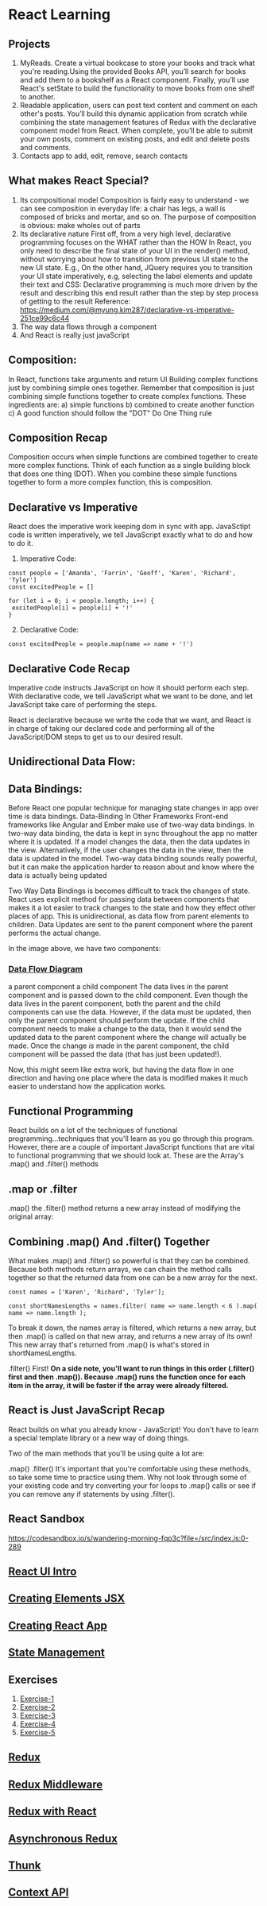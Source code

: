 # React Learning 

## Projects

1) MyReads. Create a virtual bookcase to store your books and track what you're reading.Using the provided Books API, you’ll search for books and add them to a bookshelf as a React component. Finally, you’ll use React's setState to build the functionality to move books from one shelf to another.
2) Readable application, users can post text content and comment on each other's posts. You’ll build this dynamic application from scratch while combining the state management features of Redux with the declarative component model from React. When complete, you’ll be able to submit your own posts, comment on existing posts, and edit and delete posts and comments.
3) Contacts app to add, edit, remove, search contacts


## What makes React Special?
1) Its compositional model 
    Composition is fairly easy to understand - we can see composition in everyday life: a chair has legs, a wall is composed of bricks and mortar, and so on. The purpose of composition is obvious: make wholes out of parts
2) Its declarative nature
    First off, from a very high level, declarative programming focuses on the WHAT rather than the HOW
    In React, you only need to describe the final state of your UI in the render() method, without worrying about how to transition from previous UI state to the new UI state. E.g.,
    On the other hand, JQuery requires you to transition your UI state imperatively, e.g, selecting the label elements and update their text and CSS:
    Declarative programming is much more driven by the result and describing this end result rather than the step by step process of getting to the result
    Reference: https://medium.com/@myung.kim287/declarative-vs-imperative-251ce99c6c44
3) The way data flows through a component
4) And React is really just javaScript 

## Composition:
In React, functions take arguments and return UI 
Building complex functions just by combining simple ones together. Remember that composition is just combining simple functions together to create complex functions. These ingredients are:
a) simple functions
b) combined to create another function
c) A good function should follow the "DOT" Do One Thing rule

## Composition Recap
Composition occurs when simple functions are combined together to create more complex functions. Think of each function as a single building block that does one thing (DOT). When you combine these simple functions together to form a more complex function, this is composition.

## Declarative vs Imperative 
React does the imperative work keeping dom in sync with app. 
JavaSctipt code is written imperatively, we tell JavaScript exactly what to do and how to do it.
1) Imperative Code:
```
const people = ['Amanda', 'Farrin', 'Geoff', 'Karen', 'Richard', 'Tyler']
const excitedPeople = []

for (let i = 0; i < people.length; i++) {
 excitedPeople[i] = people[i] + '!'
}
```
2) Declarative Code:
```
const excitedPeople = people.map(name => name + '!')
```

## Declarative Code Recap
Imperative code instructs JavaScript on how it should perform each step. With declarative code, we tell JavaScript what we want to be done, and let JavaScript take care of performing the steps.

React is declarative because we write the code that we want, and React is in charge of taking our declared code and performing all of the JavaScript/DOM steps to get us to our desired result.


## Unidirectional Data Flow:
## Data Bindings:
Before React one popular technique for managing state changes in app over time is data bindings.
Data-Binding In Other Frameworks
Front-end frameworks like Angular and Ember make use of two-way data bindings. In two-way data binding, the data is kept in sync throughout the app no matter where it is updated. If a model changes the data, then the data updates in the view. Alternatively, if the user changes the data in the view, then the data is updated in the model. Two-way data binding sounds really powerful, but it can make the application harder to reason about and know where the data is actually being updated

Two Way Data Bindings is becomes difficult to track the changes of state. React uses explicit method for passing data between components that makes it a lot easier to track changes to the state and how they effect other places of app. This is unidirectional, as data flow from parent elements to children. Data Updates are sent to the parent component where the parent performs the actual change.

In the image above, we have two components:
### [Data Flow Diagram](./imgs/data-flow-react.png)
a parent component
a child component
The data lives in the parent component and is passed down to the child component. Even though the data lives in the parent component, both the parent and the child components can use the data. However, if the data must be updated, then only the parent component should perform the update. If the child component needs to make a change to the data, then it would send the updated data to the parent component where the change will actually be made. Once the change _is_ made in the parent component, the child component will be passed the data (that has just been updated!).

Now, this might seem like extra work, but having the data flow in one direction and having one place where the data is modified makes it much easier to understand how the application works.

## Functional Programming
React builds on a lot of the techniques of functional programming...techniques that you'll learn as you go through this program. However, there are a couple of important JavaScript functions that are vital to functional programming that we should look at. These are the Array's .map() and .filter() methods

## .map or .filter
.map() the .filter() method returns a new array instead of modifying the original array:

## Combining .map() And .filter() Together
What makes .map() and .filter() so powerful is that they can be combined. Because both methods return arrays, we can chain the method calls together so that the returned data from one can be a new array for the next.
```
const names = ['Karen', 'Richard', 'Tyler'];

const shortNamesLengths = names.filter( name => name.length < 6 ).map( name => name.length );
```
To break it down, the names array is filtered, which returns a new array, but then .map() is called on that new array, and returns a new array of its own! This new array that's returned from .map() is what's stored in shortNamesLengths.

.filter() First!
**On a side note, you'll want to run things in this order (.filter() first and then .map()). Because .map() runs the function once for each item in the array, it will be faster if the array were already filtered.**

## React is Just JavaScript Recap
React builds on what you already know - JavaScript! You don't have to learn a special template library or a new way of doing things.

Two of the main methods that you'll be using quite a lot are:

.map()
.filter()
It's important that you're comfortable using these methods, so take some time to practice using them. Why not look through some of your existing code and try converting your for loops to .map() calls or see if you can remove any if statements by using .filter().

## React Sandbox
https://codesandbox.io/s/wandering-morning-fqp3c?file=/src/index.js:0-289


## [React UI Intro](./docs/react-ui.md)
## [Creating Elements JSX](./docs/creating-elements-jsx.md)
## [Creating React App](./docs/creating-react-app.md)
## [State Management](./docs/state-management.md)

## Exercises
1) [Exercise-1](./exercise/exe-1/exe-1.md)
2) [Exercise-2](./exercise/exe-2/exe-2.md)
3) [Exercise-3](./exercise/exe-3/exe-3.md)
4) [Exercise-4](./exercise/exe-3/exe-4.md)
4) [Exercise-5](./exercise/exe-3/exe-5.md)

## [Redux](./docs/redux/redux.md)

## [Redux Middleware](./docs/redux/redux-middleware/redux-middleware.md)

## [Redux with React](./docs/redux/redux-with-react/redux-with-react.md)

## [Asynchronous Redux](./docs/redux/asynchronous-redux/asynchronous-redux.md)

## [Thunk](./docs/redux/thunk/thunk.md)

## [Context API](./docs/redux/react-redux-context/react-redux-context.md)







